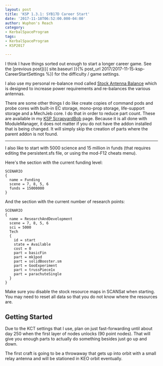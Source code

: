 ```yaml
---
layout: post
title: 'KSP 1.3.1: SYB17D Career Start'
date: '2017-11-18T06:52:00.000-04:00'
author: Wuphon's Reach
category:
- KerbalSpaceProgram
tags:
- KerbalSpaceProgram
- KSP2017

---
```


I think I have things sorted out enough to start a longer career game.  See the [previous post]({{ site.baseurl }}{% post_url 2017/2017-11-15-ksp-CareerStartSettings %}) for the difficulty / game settings.

I also use my personal re-balance mod called [Stock Antenna Balance](https://github.com/WuphonsReach/KSP-StockAntennaBalance/releases) which is designed to increase power requirements and re-balances the various antennas.

There are some other things I do like create copies of command pods and probe cores with built-in EC storage, mono-prop storage, life-support storage and a MechJeb core.  I do that in order to reduce part count.  These are available in my [KSP ScrapyardBob](https://github.com/WuphonsReach/KSP-ScrapyardBob) page.  Because it is all done with ModuleManager, it does not matter if you do not have the addon installed that is being changed.  It will simply skip the creation of parts where the parent addon is not found.

---

I also like to start with 5000 science and 15 million in funds (that requires editing the persistent.sfs file, or using the mod-F12 cheats menu).

Here's the section with the current funding level:

    SCENARIO
    {
      name = Funding
      scene = 7, 8, 5, 6
      funds = 15000000
    }

And the section with the current number of research points:

    SCENARIO
    {
      name = ResearchAndDevelopment
      scene = 7, 8, 5, 6
      sci = 5000
      Tech
      {
        id = start
        state = Available
        cost = 0
        part = basicFin
        part = mk1pod
        part = solidBooster.sm
        part = GooExperiment
        part = trussPiece1x
        part = parachuteSingle
      }
    }

Make sure you disable the stock resource maps in SCANSat when starting.  You may need to reset all data so that you do not know where the resources are.

## Getting Started

Due to the KCT settings that I use, plan on just fast-forwarding until about day 250 when the first layer of nodes unlocks (90 point nodes).  That will give you enough parts to actually do something besides just go up and down.

The first craft is going to be a throwaway that gets up into orbit with a small relay antenna and will be stationed in KEO orbit eventually.


